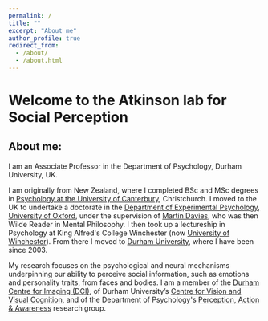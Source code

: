 ```yaml
---
permalink: /
title: ""
excerpt: "About me"
author_profile: true
redirect_from: 
  - /about/
  - /about.html
---
```


# Welcome to the Atkinson lab for Social Perception

## About me:
I am an Associate Professor in the Department of Psychology, Durham University, UK.

I am originally from New Zealand, where I completed BSc and MSc degrees in [Psychology at the University of Canterbury](https://www.canterbury.ac.nz/science/schools-and-departments/psychology/), Christchurch. I moved to the UK to undertake a doctorate in the [Department of Experimental Psychology, University of Oxford](https://www.psy.ox.ac.uk/), under the supervision of [Martin Davies](http://www.mkdavies.net/Martin_Davies/Home.html), who was then Wilde Reader in Mental Philosophy. I then took up a lectureship in Psychology at King Alfred's College Winchester (now [University of Winchester](https://www.winchester.ac.uk/)). From there I moved to [Durham University](https://www.dur.ac.uk/), where I have been since 2003.

My research focuses on the psychological and neural mechanisms underpinning our ability to perceive social information, such as emotions and personality traits, from faces and bodies. I am a member of the [Durham Centre for Imaging (DCI)](https://www.dur.ac.uk/psychology/research/dci/), of Durham University’s [Centre for Vision and Visual Cognition](https://www.dur.ac.uk/cvvc/), and of the Department of Psychology's [Perception, Action & Awareness](https://www.dur.ac.uk/psychology/research/paa/) research group.
